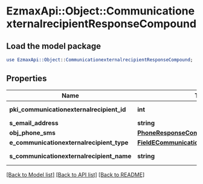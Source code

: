 # EzmaxApi::Object::CommunicationexternalrecipientResponseCompound

## Load the model package
```perl
use EzmaxApi::Object::CommunicationexternalrecipientResponseCompound;
```

## Properties
Name | Type | Description | Notes
------------ | ------------- | ------------- | -------------
**pki_communicationexternalrecipient_id** | **int** | The unique ID of the Communicationexternalrecipient | 
**s_email_address** | **string** | The email address. | [optional] 
**obj_phone_sms** | [**PhoneResponseCompound**](PhoneResponseCompound.md) |  | [optional] 
**e_communicationexternalrecipient_type** | [**FieldECommunicationexternalrecipientType**](FieldECommunicationexternalrecipientType.md) |  | 
**s_communicationexternalrecipient_name** | **string** | The Name of the Communicationexternalrecipient | 

[[Back to Model list]](../README.md#documentation-for-models) [[Back to API list]](../README.md#documentation-for-api-endpoints) [[Back to README]](../README.md)


